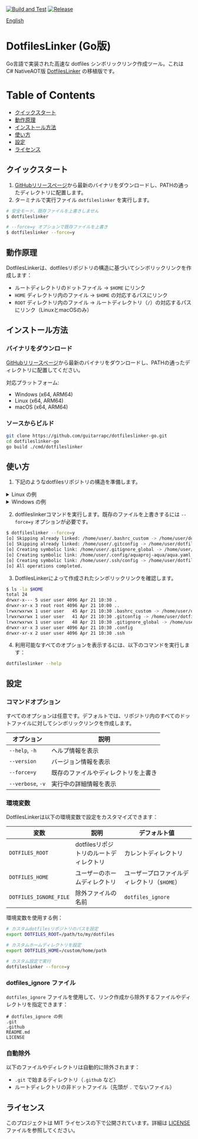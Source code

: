 [![Build and Test](https://github.com/guitarrapc/dotfileslinker-go/actions/workflows/build.yaml/badge.svg)](https://github.com/guitarrapc/dotfileslinker-go/actions/workflows/build.yaml)
[![Release](https://github.com/guitarrapc/dotfileslinker-go/actions/workflows/release.yaml/badge.svg)](https://github.com/guitarrapc/dotfileslinker-go/actions/workflows/release.yaml)

[English](README.md)

# DotfilesLinker (Go版)

Go言語で実装された高速な dotfiles シンボリックリンク作成ツール。これは C# NativeAOT版 [DotfilesLinker](https://github.com/guitarrapc/DotfilesLinker) の移植版です。

<!-- START doctoc generated TOC please keep comment here to allow auto update -->
<!-- DON'T EDIT THIS SECTION, INSTEAD RE-RUN doctoc TO UPDATE -->
# Table of Contents

- [クイックスタート](#%E3%82%AF%E3%82%A4%E3%83%83%E3%82%AF%E3%82%B9%E3%82%BF%E3%83%BC%E3%83%88)
- [動作原理](#%E5%8B%95%E4%BD%9C%E5%8E%9F%E7%90%86)
- [インストール方法](#%E3%82%A4%E3%83%B3%E3%82%B9%E3%83%88%E3%83%BC%E3%83%AB%E6%96%B9%E6%B3%95)
- [使い方](#%E4%BD%BF%E3%81%84%E6%96%B9)
- [設定](#%E8%A8%AD%E5%AE%9A)
- [ライセンス](#%E3%83%A9%E3%82%A4%E3%82%BB%E3%83%B3%E3%82%B9)

<!-- END doctoc generated TOC please keep comment here to allow auto update -->

## クイックスタート

1. [GitHubリリースページ](https://github.com/guitarrapc/dotfileslinker-go/releases/latest)から最新のバイナリをダウンロードし、PATHの通ったディレクトリに配置します。
2. ターミナルで実行ファイル `dotfileslinker` を実行します。

```sh
# 安全モード、既存ファイルを上書きしません
$ dotfileslinker

# --force=y オプションで既存ファイルを上書き
$ dotfileslinker --force=y
```

## 動作原理

DotfilesLinkerは、dotfilesリポジトリの構造に基づいてシンボリックリンクを作成します：

- ルートディレクトリのドットファイル → `$HOME` にリンク
- `HOME` ディレクトリ内のファイル → `$HOME` の対応するパスにリンク
- `ROOT` ディレクトリ内のファイル → ルートディレクトリ（`/`）の対応するパスにリンク（LinuxとmacOSのみ）

## インストール方法

### バイナリをダウンロード

[GitHubリリースページ](https://github.com/guitarrapc/dotfileslinker-go/releases)から最新のバイナリをダウンロードし、PATHの通ったディレクトリに配置してください。

対応プラットフォーム:
- Windows (x64, ARM64)
- Linux (x64, ARM64)
- macOS (x64, ARM64)

### ソースからビルド

```bash
git clone https://github.com/guitarrapc/dotfileslinker-go.git
cd dotfileslinker-go
go build ./cmd/dotfileslinker
```

## 使い方

1. 下記のようなdotfilesリポジトリの構造を準備します。

<details><summary>Linux の例</summary>

```sh
dotefiles
├─.bashrc_custom             # $HOME/.bashrc_customへリンク
├─.gitignore_global          # $HOME/.gitignore_globalへリンク
├─.gitconfig                 # $HOME/.gitconfigへリンク
├─aqua.yaml                  # ドットファイルでないため自動的に除外
├─dotfiles_ignore            # dotfilesリンク用除外リスト
├─.github
│  └─workflows               # 自動的に除外
├─HOME
│  ├─.config
│  │  └─aquaproj-aqua
│  │     └─aqua.yaml         # $HOME/.config/aquaproj-aqua/aqua.yamlへリンク
│  └─.ssh
│     └─config               # $HOME/.ssh/configへリンク
└─ROOT
    └─etc
        └─profile.d
           └─profile_foo.sh  # /etc/profile.d/profile_foo.shへリンク
```

</details>

<details><summary>Windows の例</summary>

```sh
dotefiles
├─dotfiles_ignore            # dotfilesリンク用除外リスト
├─.gitignore_global          # $HOME/.gitignore_globalへリンク
├─.gitconfig                 # $HOME/.gitconfigへリンク
├─.textlintrc.json           # $HOME/.textlintrc.jsonへリンク
├─.wslconfig                 # $HOME/.wslconfigへリンク
├─aqua.yaml                  # ドットファイルでないため自動的に除外
├─.github
│  └─workflows               # 自動的に除外
└─HOME
    ├─.config
    │  └─git
    │     └─config           # $HOME/.config/git/configへリンク
    │     └─ignore           # $HOME/.config/git/ignoreへリンク
    ├─.ssh
    │  ├─config              # $HOME/.ssh/configへリンク
    │  └─conf.d
    │     └─github           # $HOME/.ssh/conf.d/githubへリンク
    └─AppData
       ├─Local
       │  └─Packages
       │      └─Microsoft.WindowsTerminal_8wekyb3d8bbwe
       │          └─LocalState
       │              └─settings.json   # $HOME/AppData/Local/Packages/Microsoft.WindowsTerminal_8wekyb3d8bbwe/LocalState/settings.jsonへリンク
       └─Roaming
           └─Code
               └─User
                  └─settings.json   # $HOME/AppData/Roaming/Code/User/settings.jsonへリンク
```

</details>

2. dotfileslinkerコマンドを実行します。既存のファイルを上書きするには `--force=y` オプションが必要です。

```sh
$ dotfileslinker --force=y
[o] Skipping already linked: /home/user/.bashrc_custom -> /home/user/dotfiles/.bashrc_custom
[o] Skipping already linked: /home/user/.gitconfig -> /home/user/dotfiles/.gitconfig
[o] Creating symbolic link: /home/user/.gitignore_global -> /home/user/dotfiles/.gitignore_global
[o] Creating symbolic link: /home/user/.config/aquaproj-aqua/aqua.yaml -> /home/user/dotfiles/HOME/.config/aquaproj-aqua/aqua.yaml
[o] Creating symbolic link: /home/user/.ssh/config -> /home/user/dotfiles/HOME/.ssh/config
[o] All operations completed.
```

3. DotfilesLinkerによって作成されたシンボリックリンクを確認します。

```sh
$ ls -la $HOME
total 24
drwxr-x--- 5 user user 4096 Apr 21 10:30 .
drwxr-xr-x 3 root root 4096 Apr 21 10:00 ..
lrwxrwxrwx 1 user user   45 Apr 21 10:30 .bashrc_custom -> /home/user/dotfiles/.bashrc_custom
lrwxrwxrwx 1 user user   41 Apr 21 10:30 .gitconfig -> /home/user/dotfiles/.gitconfig
lrwxrwxrwx 1 user user   48 Apr 21 10:30 .gitignore_global -> /home/user/dotfiles/.gitignore_global
drwxr-xr-x 3 user user 4096 Apr 21 10:30 .config
drwxr-xr-x 2 user user 4096 Apr 21 10:30 .ssh
```

4. 利用可能なすべてのオプションを表示するには、以下のコマンドを実行します：

```bash
dotfileslinker --help
```

## 設定

### コマンドオプション

すべてのオプションは任意です。デフォルトでは、リポジトリ内のすべてのドットファイルに対してシンボリックリンクを作成します。

| オプション | 説明 |
| --- | --- |
| `--help`, `-h` | ヘルプ情報を表示 |
| `--version` | バージョン情報を表示 |
| `--force=y` | 既存のファイルやディレクトリを上書き |
| `--verbose`, `-v` | 実行中の詳細情報を表示 |

### 環境変数

DotfilesLinkerは以下の環境変数で設定をカスタマイズできます：

| 変数 | 説明 | デフォルト値 |
| --- | --- | --- |
| `DOTFILES_ROOT` | dotfilesリポジトリのルートディレクトリ | カレントディレクトリ |
| `DOTFILES_HOME` | ユーザーのホームディレクトリ | ユーザープロファイルディレクトリ（`$HOME`） |
| `DOTFILES_IGNORE_FILE` | 除外ファイルの名前 | `dotfiles_ignore` |

環境変数を使用する例：

```sh
# カスタムdotfilesリポジトリのパスを設定
export DOTFILES_ROOT=/path/to/my/dotfiles

# カスタムホームディレクトリを設定
export DOTFILES_HOME=/custom/home/path

# カスタム設定で実行
dotfileslinker --force=y
```

### dotfiles_ignore ファイル

`dotfiles_ignore` ファイルを使用して、リンク作成から除外するファイルやディレクトリを指定できます：

```
# dotfiles_ignore の例
.git
.github
README.md
LICENSE
```

### 自動除外

以下のファイルやディレクトリは自動的に除外されます：
- `.git` で始まるディレクトリ（`.github` など）
- ルートディレクトリの非ドットファイル（先頭が `.` でないファイル）

## ライセンス

このプロジェクトは MIT ライセンスの下で公開されています。詳細は [LICENSE](LICENSE.md) ファイルを参照してください。
